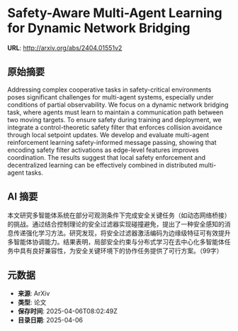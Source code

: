 # Safety-Aware Multi-Agent Learning for Dynamic Network Bridging

**URL**: http://arxiv.org/abs/2404.01551v2

## 原始摘要

Addressing complex cooperative tasks in safety-critical environments poses
significant challenges for multi-agent systems, especially under conditions of
partial observability. We focus on a dynamic network bridging task, where
agents must learn to maintain a communication path between two moving targets.
To ensure safety during training and deployment, we integrate a
control-theoretic safety filter that enforces collision avoidance through local
setpoint updates. We develop and evaluate multi-agent reinforcement learning
safety-informed message passing, showing that encoding safety filter
activations as edge-level features improves coordination. The results suggest
that local safety enforcement and decentralized learning can be effectively
combined in distributed multi-agent tasks.


## AI 摘要

本文研究多智能体系统在部分可观测条件下完成安全关键任务（如动态网络桥接）的挑战。通过结合控制理论的安全过滤器实现碰撞避免，提出了一种安全感知的消息传递强化学习方法。研究发现，将安全过滤器激活编码为边缘级特征可有效提升多智能体协调能力。结果表明，局部安全约束与分布式学习在去中心化多智能体任务中具有良好兼容性，为安全关键环境下的协作任务提供了可行方案。（99字）

## 元数据

- **来源**: ArXiv
- **类型**: 论文
- **保存时间**: 2025-04-06T08:02:49Z
- **目录日期**: 2025-04-06
